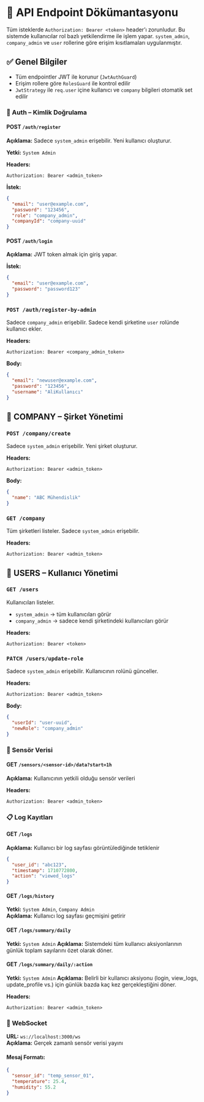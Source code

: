 # 📘 API Endpoint Dökümantasyonu

Tüm isteklerde `Authorization: Bearer <token>` header’ı zorunludur.
Bu sistemde kullanıcılar rol bazlı yetkilendirme ile işlem yapar. `system_admin`, `company_admin` ve `user` rollerine göre erişim kısıtlamaları uygulanmıştır.

## ✅ Genel Bilgiler

- Tüm endpointler JWT ile korunur (`JwtAuthGuard`)
- Erişim rollere göre `RolesGuard` ile kontrol edilir
- `JwtStrategy` ile `req.user` içine kullanıcı ve `company` bilgileri otomatik set edilir


### 🔐 Auth – Kimlik Doğrulama

#### POST `/auth/register`
**Açıklama:** Sadece `system_admin` erişebilir. Yeni kullanıcı oluşturur.

**Yetki:** `System Admin`

**Headers:**
```
Authorization: Bearer <admin_token>
```

**İstek:**
```json
{
  "email": "user@example.com",
  "password": "123456",
  "role": "company_admin",
  "companyId": "company-uuid"
}
```
#### POST `/auth/login`
**Açıklama:** JWT token almak için giriş yapar.

**İstek:**
```json
{
  "email": "user@example.com",
  "password": "password123"
}
```

### `POST /auth/register-by-admin`
Sadece `company_admin` erişebilir. Sadece kendi şirketine `user` rolünde kullanıcı ekler.

**Headers:**
```
Authorization: Bearer <company_admin_token>
```

**Body:**
```json
{
  "email": "newuser@example.com",
  "password": "123456",
  "username": "AliKullanıcı"
}
```

## 🏢 COMPANY – Şirket Yönetimi

### `POST /company/create`
Sadece `system_admin` erişebilir. Yeni şirket oluşturur.

**Headers:**
```
Authorization: Bearer <admin_token>
```

**Body:**
```json
{
  "name": "ABC Mühendislik"
}
```

### `GET /company`
Tüm şirketleri listeler. Sadece `system_admin` erişebilir.

**Headers:**
```
Authorization: Bearer <admin_token>
```

## 👥 USERS – Kullanıcı Yönetimi

### `GET /users`
Kullanıcıları listeler.

- `system_admin` → tüm kullanıcıları görür  
- `company_admin` → sadece kendi şirketindeki kullanıcıları görür

**Headers:**
```
Authorization: Bearer <token>
```

### `PATCH /users/update-role`
Sadece `system_admin` erişebilir. Kullanıcının rolünü günceller.

**Headers:**
```
Authorization: Bearer <admin_token>
```

**Body:**
```json
{
  "userId": "user-uuid",
  "newRole": "company_admin"
}
```

### 📡 Sensör Verisi

#### GET `/sensors/<sensor-id>/data?start=1h`
**Açıklama:** Kullanıcının yetkili olduğu sensör verileri

**Headers:**
```
Authorization: Bearer <admin_token>
```

### 📋 Log Kayıtları

#### GET `/logs`
**Açıklama:** Kullanıcı bir log sayfası görüntülediğinde tetiklenir

```json
{
  "user_id": "abc123",
  "timestamp": 1710772800,
  "action": "viewed_logs"
}
```

#### GET `/logs/history`
**Yetki:** `System Admin`, `Company Admin`  
**Açıklama:** Kullanıcı log sayfası geçmişini getirir

#### GET `/logs/summary/daily`
**Yetki:** `System Admin` 
**Açıklama:** Sistemdeki tüm kullanıcı aksiyonlarının günlük toplam sayılarını özet olarak döner.

#### GET `/logs/summary/daily/:action`
**Yetki:** `System Admin` 
**Açıklama:** Belirli bir kullanıcı aksiyonu (login, view_logs, update_profile vs.) için günlük bazda kaç kez gerçekleştiğini döner.

**Headers:**
```
Authorization: Bearer <admin_token>
```

### 🔗 WebSocket

**URL:** `ws://localhost:3000/ws`  
**Açıklama:** Gerçek zamanlı sensör verisi yayını

#### Mesaj Formatı:
```json
{
  "sensor_id": "temp_sensor_01",
  "temperature": 25.4,
  "humidity": 55.2
}
```
